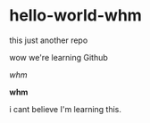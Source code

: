 # hello-world-whm
this just another repo

wow we're learning Github

*whm*

**whm**

i cant believe I'm learning this. 
